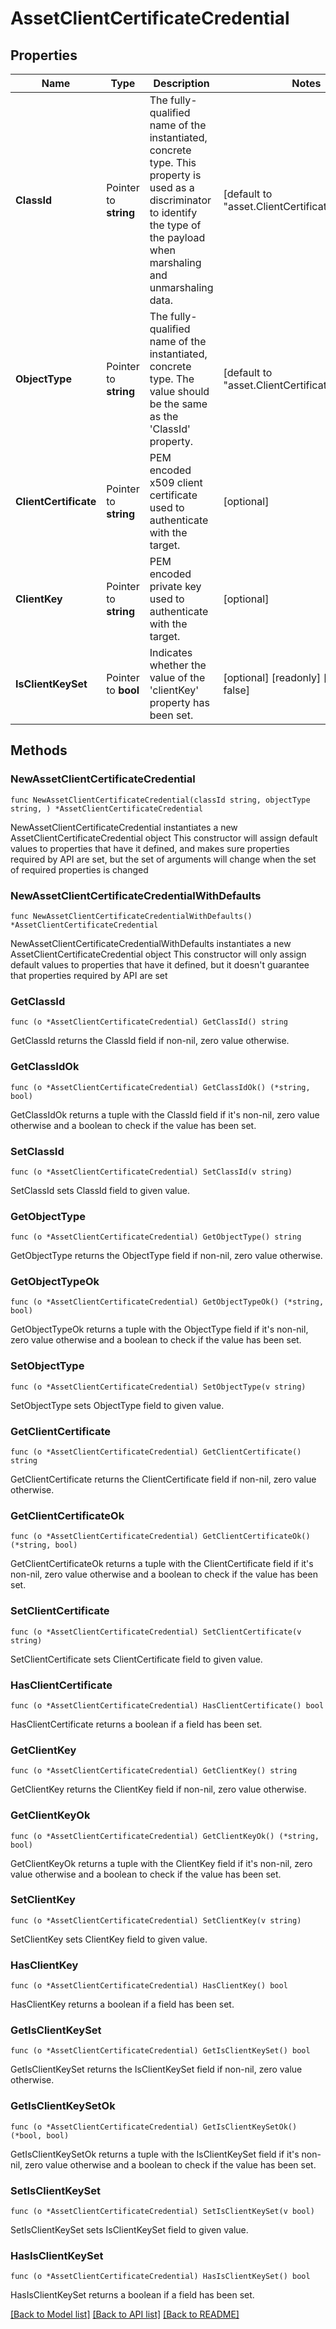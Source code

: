# AssetClientCertificateCredential

## Properties

Name | Type | Description | Notes
------------ | ------------- | ------------- | -------------
**ClassId** | Pointer to **string** | The fully-qualified name of the instantiated, concrete type. This property is used as a discriminator to identify the type of the payload when marshaling and unmarshaling data. | [default to "asset.ClientCertificateCredential"]
**ObjectType** | Pointer to **string** | The fully-qualified name of the instantiated, concrete type. The value should be the same as the &#39;ClassId&#39; property. | [default to "asset.ClientCertificateCredential"]
**ClientCertificate** | Pointer to **string** | PEM encoded x509 client certificate used to authenticate with the target. | [optional] 
**ClientKey** | Pointer to **string** | PEM encoded private key used to authenticate with the target. | [optional] 
**IsClientKeySet** | Pointer to **bool** | Indicates whether the value of the &#39;clientKey&#39; property has been set. | [optional] [readonly] [default to false]

## Methods

### NewAssetClientCertificateCredential

`func NewAssetClientCertificateCredential(classId string, objectType string, ) *AssetClientCertificateCredential`

NewAssetClientCertificateCredential instantiates a new AssetClientCertificateCredential object
This constructor will assign default values to properties that have it defined,
and makes sure properties required by API are set, but the set of arguments
will change when the set of required properties is changed

### NewAssetClientCertificateCredentialWithDefaults

`func NewAssetClientCertificateCredentialWithDefaults() *AssetClientCertificateCredential`

NewAssetClientCertificateCredentialWithDefaults instantiates a new AssetClientCertificateCredential object
This constructor will only assign default values to properties that have it defined,
but it doesn't guarantee that properties required by API are set

### GetClassId

`func (o *AssetClientCertificateCredential) GetClassId() string`

GetClassId returns the ClassId field if non-nil, zero value otherwise.

### GetClassIdOk

`func (o *AssetClientCertificateCredential) GetClassIdOk() (*string, bool)`

GetClassIdOk returns a tuple with the ClassId field if it's non-nil, zero value otherwise
and a boolean to check if the value has been set.

### SetClassId

`func (o *AssetClientCertificateCredential) SetClassId(v string)`

SetClassId sets ClassId field to given value.


### GetObjectType

`func (o *AssetClientCertificateCredential) GetObjectType() string`

GetObjectType returns the ObjectType field if non-nil, zero value otherwise.

### GetObjectTypeOk

`func (o *AssetClientCertificateCredential) GetObjectTypeOk() (*string, bool)`

GetObjectTypeOk returns a tuple with the ObjectType field if it's non-nil, zero value otherwise
and a boolean to check if the value has been set.

### SetObjectType

`func (o *AssetClientCertificateCredential) SetObjectType(v string)`

SetObjectType sets ObjectType field to given value.


### GetClientCertificate

`func (o *AssetClientCertificateCredential) GetClientCertificate() string`

GetClientCertificate returns the ClientCertificate field if non-nil, zero value otherwise.

### GetClientCertificateOk

`func (o *AssetClientCertificateCredential) GetClientCertificateOk() (*string, bool)`

GetClientCertificateOk returns a tuple with the ClientCertificate field if it's non-nil, zero value otherwise
and a boolean to check if the value has been set.

### SetClientCertificate

`func (o *AssetClientCertificateCredential) SetClientCertificate(v string)`

SetClientCertificate sets ClientCertificate field to given value.

### HasClientCertificate

`func (o *AssetClientCertificateCredential) HasClientCertificate() bool`

HasClientCertificate returns a boolean if a field has been set.

### GetClientKey

`func (o *AssetClientCertificateCredential) GetClientKey() string`

GetClientKey returns the ClientKey field if non-nil, zero value otherwise.

### GetClientKeyOk

`func (o *AssetClientCertificateCredential) GetClientKeyOk() (*string, bool)`

GetClientKeyOk returns a tuple with the ClientKey field if it's non-nil, zero value otherwise
and a boolean to check if the value has been set.

### SetClientKey

`func (o *AssetClientCertificateCredential) SetClientKey(v string)`

SetClientKey sets ClientKey field to given value.

### HasClientKey

`func (o *AssetClientCertificateCredential) HasClientKey() bool`

HasClientKey returns a boolean if a field has been set.

### GetIsClientKeySet

`func (o *AssetClientCertificateCredential) GetIsClientKeySet() bool`

GetIsClientKeySet returns the IsClientKeySet field if non-nil, zero value otherwise.

### GetIsClientKeySetOk

`func (o *AssetClientCertificateCredential) GetIsClientKeySetOk() (*bool, bool)`

GetIsClientKeySetOk returns a tuple with the IsClientKeySet field if it's non-nil, zero value otherwise
and a boolean to check if the value has been set.

### SetIsClientKeySet

`func (o *AssetClientCertificateCredential) SetIsClientKeySet(v bool)`

SetIsClientKeySet sets IsClientKeySet field to given value.

### HasIsClientKeySet

`func (o *AssetClientCertificateCredential) HasIsClientKeySet() bool`

HasIsClientKeySet returns a boolean if a field has been set.


[[Back to Model list]](../README.md#documentation-for-models) [[Back to API list]](../README.md#documentation-for-api-endpoints) [[Back to README]](../README.md)


